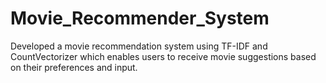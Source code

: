 # Movie_Recommender_System
Developed a movie recommendation system using TF-IDF and CountVectorizer which enables users to receive movie suggestions based on their preferences and input.
